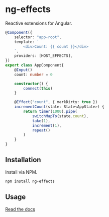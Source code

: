# ng-effects

Reactive extensions for Angular.

```typescript
@Component({
    selector: "app-root",
    template: `
        <div>Count: {{ count }}</div>
    `,
    providers: [HOST_EFFECTS],
})
export class AppComponent{
    @Input()
    count: number = 0

    constructor() {
        connect(this)
    }

    @Effect("count", { markDirty: true })
    incrementCount(state: State<AppState>) {
        return timer(1000).pipe(
            switchMapTo(state.count),
            take(1),
            increment(1),
            repeat()
        )
    }
}
```

## Installation

Install via NPM.

```bash
npm install ng-effects
```

## Usage

[Read the docs](https://github.com/stupidawesome/ng-effects)

